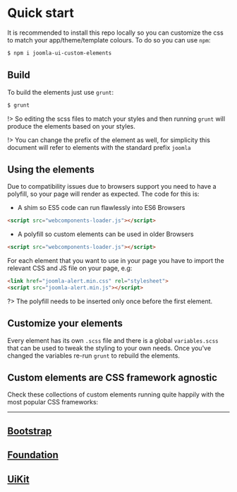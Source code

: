 # Quick start

It is recommended to install this repo locally so you can customize the css to match your app/theme/template colours. To do so you can use `npm`:

```bash
$ npm i joomla-ui-custom-elements
```

## Build

To build the elements just use `grunt`:

```bash
$ grunt
```
!> So editing the scss files to match your styles and then running `grunt` will produce the elements based on your styles.

!> You can change the prefix of the element as well, for simplicity this document will refer to elements with the standard prefix `joomla`

## Using the elements

Due to compatibility issues due to browsers support you need to have a polyfill, so your page will render as expected. The code for this is:
- A shim so ES5 code can run flawlessly into ES6 Browsers
```html
<script src="webcomponents-loader.js"></script>
```
- A polyfill so custom elements can be used in older Browsers
```html
<script src="webcomponents-loader.js"></script>
```

For each element that you want to use in your page you have to import the relevant CSS and JS file on your page, e.g:
```html
<link href="joomla-alert.min.css" rel="stylesheet">
<script src="joomla-alert.min.js"></script>
```

?> The polyfill needs to be inserted only once before the first element.

## Customize your elements

Every element has its own `.scss` file and there is a global `variables.scss` that can be used to tweak the styling to your own needs. Once you've changed the variables re-run `grunt` to rebuild the elements.


## Custom elements are CSS framework agnostic

Check these collections of custom elements running quite happily with the most popular CSS frameworks:

----
<a href="/docs/bootstrap-demo.html">Bootstrap</a>
-----
<a href="/docs/foundation-demo.html">Foundation</a>
-----
<a href="/docs/uikit-demo.html">UiKit</a>
-----
